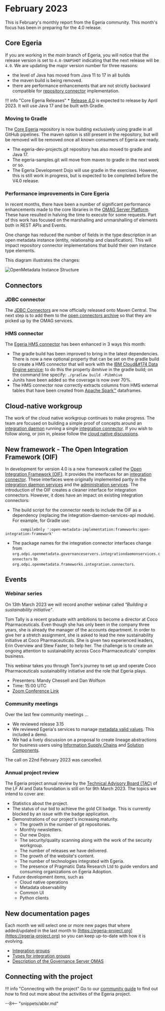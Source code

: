 <!-- SPDX-License-Identifier: CC-BY-4.0 -->
<!-- Copyright Contributors to the Egeria project. -->

# February 2023

This is February's monthly report from the Egeria community.  This month's focus has been in preparing for the 4.0 release.

## Core Egeria

If you are working in the *main* branch of Egeria, you will notice that the release version is set to `4.0-SNAPSHOT` indicating that the next release will be `4.0`.  We are updating the major version number for three reasons:

* the level of Java has moved from Java 11 to 17 in all builds
* the maven build is being removed.
* there are performance enhancements that are not strictly backward compatible for [repository connector](/concepts/repository-connector) implementation.

!!! info "Core Egeria Releases"
    * [Release 4.0](/release-notes/4-0) is expected to release by April 2023.  It will use Java 17 and be built with Gradle.

### Moving to Gradle

The [Core Egeria](https://github.com/odpi/egeria) repository is now building exclusively using gradle in all GitHub pipelines.  The maven option is still present in the repository, but will be removed will be removed once all known consumers of Egeria are ready.

* The egeria-dev-projects.git repository has also moved to gradle and Java 17.
* The egeria-samples.git will move from maven to gradle in the next week or so.
* The Egeria Development Dojo will use gradle in the exercises.  However, this is still work in progress, but is expected to be completed before the V4.0 release.

### Performance improvements in Core Egeria

In recent months, there have been a number of significant performance enhancements made to the core libraries in the [OMAG Server Platform](/concepts/omag-server-platform).  These have resulted in halving the time to execute for some requests.  Part of this work has focused on the marshalling and unmarshalling of elements both in REST APIs and Events.

One change has reduced the number of fields in the type description in an open metadata instance (entity, relationship and classification).  This will impact repository connector implementations that build their own instance type elements.

This diagram illustrates the changes:

![OpenMetadata Instance Structure](/concepts/open-metadata-instances-structure.svg)

## Connectors

### JDBC connector

The [JDBC Connectors](https://github.com/odpi/egeria-connector-jdbc) are now officially released onto Maven Central.  The next step is to add them to the [open connectors archive](https://github.com/odpi/egeria/tree/main/open-metadata-resources/open-metadata-archives/open-connector-archives) so that they are picked up by the OMAG services.

### HMS connector

The [Egeria HMS connector](https://github.com/odpi/egeria-connector-hivemetastore) has been enhanced in 3 ways this month:

* The gradle build has been improved to bring in the latest dependencies. There is now a new optional property that can be set on the gradle build to create
a HMS connector that will work with the [IBM Cloud&#174 Data Engine service](https://cloud.ibm.com/catalog/services/data-engine-previously-sql-query); to do this the
  property *ibmhive* in the gradle build; on the command line specify: `./gradlew build -Pibmhive`
* Junits have been added so the coverage is now over 70%.
* The HMS connector now correctly extracts columns from HMS external tables that have been created from [Apache Spark&trade;](https://spark.apache.org/) dataframes.  

## Cloud-native workgroup

The work of the cloud native workgroup continues to make progress.  The team are focused on building a simple proof of concepts around an [integration daemon](/concepts/integration-connector) running a single [integration connector](/concepts/integration-connector).  If you wish to follow along, or join in, please follow the [cloud native discussions](https://github.com/odpi/egeria/discussions/categories/cloud-native).

## New framework - The Open Integration Framework (OIF)

In development for version 4.0 is a new framework called the [Open Integration Framework (OIF)](/frameworks/oif/overview).  It provides the interfaces for an [integration connector](/concepts/integration-connector).  These interfaces were originally implemented partly in the [integration daemon services](/services/integration-daemon-services) and the [administration services](/services/admin-services/overview).  The introduction of the OIF creates a cleaner interface for integration connectors.  However, it does have an impact on existing integration connectors:

* The build script for the connector needs to include the OIF as a dependency (replacing the integration-daemon-services-api module). For example, for Gradle use:
```
       compileOnly ':open-metadata-implementation:frameworks:open-integration-framework'
```

* The package names for the integration connector interfaces change from `org.odpi.openmetadata.governanceservers.integrationdaemonservices.connectors` to `org.odpi.openmetadata.frameworks.integration.connectors`.

## Events

### Webinar series

On 13th March 2023 we will record another webinar called *"Building a sustainability initiative"*.

Tom Tally is a recent graduate with ambitions to become a director at Coco Pharmaceuticals.  Even though she has only been in the company three years, she is already the manager of the accounts department.  In order to give her a stretch assignment, she is asked to lead the new sustainability initiative at Coco Pharmaceuticals.  She is given two experienced leaders, Erin Overview and Stew Faster, to help her.  The challenge is to create an ongoing attention to sustainability across Coco Pharmaceuticals' complex business.

This webinar takes you through Tom's journey to set up and operate Coco Pharmaceuticals sustainability initiative and the role that Egeria plays.

* Presenters: Mandy Chessell and Dan Wolfson
* Time: 15:00 UTC
* [Zoom Conference Link](https://zoom-lfx.platform.linuxfoundation.org/meeting/92563720721?password=6812f50c-c1a6-4d07-ad6d-7aa63e793285)

### Community meetings

Over the last few community meetings ...

* We reviewed release 3.15
* We reviewed Egeria's services to manage [metadata valid values](/guides/planning/valid-values/overview). This included a demo.
* We had a lively discussion on a proposal to create lineage abstractions for business users using [Information Supply Chains](/types/7/0720-Information-Supply-Chains) and [Solution Components](/types/7/0735-Solution-Ports-and-Wires).

The call on 22nd February 2023 was cancelled.

### Annual project review

The Egeria project annual review by the [Technical Advisory Board (TAC)](https://wiki.lfaidata.foundation/pages/viewpage.action?pageId=7733341) of the LF AI and Data foundation is still on for 9th March 2023.  The topics we intend to cover are:

* Statistics about the project.
* The status of our bid to achieve the gold CII badge.  This is currently blocked by an issue with the badge application.
* Demonstrations of our project's increasing maturity.
    * The growth in the number of git repositories.
    * Monthly newsletters.
    * Our new Dojos.
    * The security/quality scanning along with the work of the security workgroup.
    * The number of releases we have delivered.
    * The growth of the website's content.
    * The number of technologies integrated with Egeria.
    * The presence of Pragmatic Data Research Ltd to guide vendors and consuming organizations on Egeria Adoption.
* Future development items, such as
    * Cloud native operations
    * Metadata observability
    * Common UI
    * Python clients

## New documentation pages

Each month we will select one or more new pages that where added/updated in the last month to [https://egeria-project.org](https://egeria-project.org) so you can keep up-to-date with how it is evolving.

* [Integration groups](/concepts/integration-group)
* [Types for integration groups](/types/4/0464-Dynamic-Integration-Groups)
* [Description of the Governance Server OMAS](/services/omas/governance-server/overview)


## Connecting with the project

!!! info "Connecting with the project"
    Go to our [community guide](/guides/community) to find out how to find out more about the activities of the Egeria project. 

--8<-- "snippets/abbr.md"
